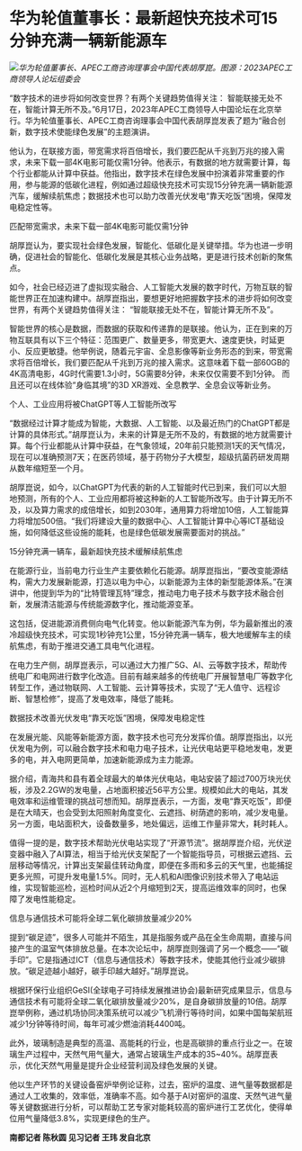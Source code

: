 

# 华为轮值董事长：最新超快充技术可15分钟充满一辆新能源车

![](https://inews.gtimg.com/om_bt/Oyolu75RQoYM7LgDb-b3ecXG6-WgXMdvHIhU3OJFTfiO0AA/1000)_华为轮值董事长、APEC工商咨询理事会中国代表胡厚崑。图源：2023APEC工商领导人论坛组委会_

“数字技术的进步将如何改变世界？有两个关键趋势值得关注：
智能联接无处不在，智能计算无所不及。”6月17日，2023年APEC工商领导人中国论坛在北京举行。华为轮值董事长、APEC工商咨询理事会中国代表胡厚崑发表了题为“融合创新，数字技术使能绿色发展”的主题演讲。

他认为，在联接方面，带宽需求将百倍增长，我们要匹配从千兆到万兆的接入需求，未来下载一部4K电影可能仅需1分钟。他表示，有数据的地方就需要计算，每个行业都能从计算中获益。他指出，数字技术在绿色发展中扮演着非常重要的作用，参与能源的低碳化进程，例如通过超级快充技术可实现15分钟充满一辆新能源汽车，缓解续航焦虑；数据技术也可以助力改善光伏发电“靠天吃饭”困境，保障发电稳定性等。

匹配带宽需求，未来下载一部4K电影可能仅需1分钟

胡厚崑认为，要实现社会绿色发展，智能化、低碳化是关键举措。华为也进一步明确，促进社会的智能化、低碳化发展是其核心业务战略，更是进行技术创新的聚焦点。

如今，社会已经迈进了虚拟现实融合、人工智能大发展的数字时代，万物互联的智能世界正在加速构建中。胡厚崑指出，要想更好地把握数字技术的进步将如何改变世界，有两个关键趋势值得关注：
“智能联接无处不在，智能计算无所不及”。

智能世界的核心是数据，而数据的获取和传递靠的是联接。他认为，正在到来的万物互联具有以下三个特征：范围更广、数量更多，带宽更大、速度更快，时延更小、反应更敏捷。他举例说，随着元宇宙、全息影像等新业务形态的到来，带宽需求将百倍增长，我们要匹配从千兆到万兆的接入需求。这意味着下载一部60GB的4K高清电影，4G时代需要1.3小时，5G需要8分钟，未来仅仅需要不到1分钟。
而且还可以在线体验“身临其境”的3D XR游戏、全息教学、全息会议等新业务。

个人、工业应用将被ChatGPT等人工智能所改写

“数据经过计算才能成为智能，大数据、人工智能、以及最近热门的ChatGPT都是计算的具体形式。”胡厚崑认为，未来的计算是无所不及的，有数据的地方就需要计算。每个行业都能从计算中获益，在气象领域，20年前只能预测1天的天气情况，现在可以准确预测7天；在医药领域，基于药物分子大模型，超级抗菌药研发周期从数年缩短至一个月。

胡厚崑说，如今，以ChatGPT为代表的新的人工智能时代已到来，我们可以大胆地预测，所有的个人、工业应用都将被这种新的人工智能所改写。由于计算无所不及，以及算力需求的成倍增长，如到2030年，通用算力将增加10倍，人工智能算力将增加500倍。“我们将建设大量的数据中心、人工智能计算中心等ICT基础设施，如何降低这些设施的能耗，也是绿色低碳发展需要面对的挑战。”

15分钟充满一辆车，最新超快充技术缓解续航焦虑

在能源行业，当前电力行业生产主要依赖化石能源。胡厚崑指出，“要改变能源结构，需大力发展新能源，打造以电为中心，以新能源为主体的新型能源体系。”在演讲中，他提到华为的“比特管理瓦特”理念，推动电力电子技术与数字技术融合创新，发展清洁能源与传统能源数字化，推动能源变革。

这包括，促进能源消费侧向电气化转变。他以新能源汽车为例，华为最新推出的液冷超级快充技术，可实现1秒钟充1公里，15分钟充满一辆车，极大地缓解车主的续航焦虑，有助于推进交通工具电气化进程。

在电力生产侧，胡厚崑表示，可以通过大力推广5G、AI、云等数字技术，帮助传统电厂和电网进行数字化改造。目前有越来越多的传统电厂开展智慧电厂等数字化转型工作，通过物联网、人工智能、云计算等技术，实现了“无人值守、远程诊断、智慧检修”，提高了发电效率，降低了能耗。

数据技术改善光伏发电“靠天吃饭”困境，保障发电稳定性

在发展光能、风能等新能源方面，数字技术也可充分发挥价值。胡厚崑指出，以光伏发电为例，可以融合数字技术和电力电子技术，让光伏电站更平稳地发电，发更多的电，并入电网更简单，加速新能源成为主力能源。

据介绍，青海共和县有着全球最大的单体光伏电站，电站安装了超过700万块光伏板，涉及2.2GW的发电量，占地面积接近56平方公里。规模如此大的电站，其发电效率和运维管理的挑战可想而知。胡厚崑表示，一方面，发电“靠天吃饭”，即便是在大晴天，也会受到太阳照射角度变化、云遮挡、树荫遮的影响，减少发电量。另一方面，电站面积大，设备数量多，地处偏远，运维工作量非常大，耗时耗人。

值得一提的是，数字技术帮助光伏电站实现了“开源节流”。据胡厚崑介绍，光伏逆变器中融入了AI算法，相当于给光伏支架配了一个智能指导员，可根据云遮挡、云层移动等情况，计算出支架最佳转动角度，即便在多雨和多云的天气里，也能捕捉更多光照，可提升发电量1.5%。同时，无人机和AI图像识别技术带入了电站运维，实现智能巡检，巡检时间从近2个月缩短到2天，提高运维效率的同时，也保障了发电性能稳定。

信息与通信技术可能将全球二氧化碳排放量减少20%

提到“碳足迹”，很多人可能并不陌生，其是指服务或产品在全生命周期，直接与间接产生的温室气体排放总量。在本次论坛中，胡厚崑则强调了另一个概念——“碳手印”。它是指通过ICT（信息与通信技术）等数字技术，使能其他行业减少碳排放。“碳足迹越小越好，碳手印越大越好。”胡厚崑说。

根据环保行业组织GeSI(全球电子可持续发展推进协会)最新研究成果显示，信息与通信技术有可能将全球二氧化碳排放量减少20%，是自身碳排放量的10倍。胡厚崑举例称，通过机场协同决策系统可以减少飞机滑行等待时间，如果中国每架航班减少1分钟等待时间，每年可减少燃油消耗4400吨。

此外，玻璃制造是典型的高温、高能耗的行业，也是高碳排的重点行业之一。在玻璃生产过程中，天然气用气量大，通常占玻璃生产成本的35~40%。胡厚崑表示，优化天然气用量是提升企业经营利润及绿色发展的关键。

他以生产环节的关键设备窑炉举例论证称，过去，窑炉的温度、进气量等数据都是通过人工收集的，效率低，准确率不高。如今基于AI对窑炉的温度、天然气进气量等关键数据进行分析，可以帮助工艺专家对能耗较高的窑炉进行工艺优化，使得单位用气量降低3.8%，实现更绿色的生产。

**南都记者 陈秋圆 见习记者 王玮 发自北京**

